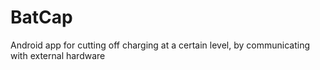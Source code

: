# BatCap
Android app for cutting off charging at a certain level, by communicating with external hardware
